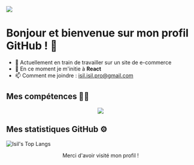 

<!---
isil-isil/isil-isil is a ✨ special ✨ repository because its `README.md` (this file) appears on your GitHub profile.
--->
<!--horizontal divider(gradiant)-->

<img src="https://user-images.githubusercontent.com/73097560/115834477-dbab4500-a447-11eb-908a-139a6edaec5c.gif">

# Bonjour et bienvenue sur mon profil GitHub ! 👋


- 🔭 Actuellement en train de travailler sur un site de e-commerce
- 🌱 En ce moment je m'initie à **React**
- 📫 Comment me joindre : isil.isil.pro@gmail.com


## Mes compétences 👩‍💻

<!--tech stack icons-->
<p align="center">
  <a href="https://skillicons.dev">
    <img src="https://skillicons.dev/icons?i=git,bootstrap,npm,symfony,php,html,csswordpress,express,docker,figma,github,js,mysql,nodejs,postman,vscode&perline=14" />
  </a>
</p>


## Mes statistiques GitHub ⚙️

![Isil's Top Langs](https://github-readme-stats.vercel.app/api/top-langs/?username=isil-isil&theme=tokyonight&layout=compact)

<p align="center">Merci d'avoir visité mon profil !</p>


